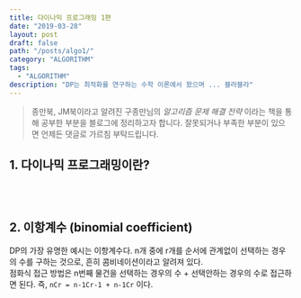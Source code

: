```yaml
---
title: 다이나믹 프로그래밍 1편
date: "2019-03-28"
layout: post
draft: false
path: "/posts/algo1/"
category: "ALGORITHM"
tags:
  - "ALGORITHM"
description: "DP는 최적화를 연구하는 수학 이론에서 왔으며 ... 블라블라"
---
```


>종만북, JM북이라고 알려진 구종만님의 *알고리즘 문제 해결 전략* 이라는 책을 통해 공부한 부분을 블로그에 정리하고자 합니다.
>잘못되거나 부족한 부분이 있으면 언제든 댓글로 가르침 부탁드립니다.


## 1. 다이나믹 프로그래밍이란?




<br><br>
## 2. 이항계수 (binomial coefficient)
DP의 가장 유명한 예시는 이항계수다.
n개 중에 r개를 순서에 관계없이 선택하는 경우의 수를 구하는 것으로,
흔히 콤비네이션이라고 알려져 있다.  
점화식 접근 방법은 n번째 물건을 선택하는 경우의 수 + 선택안하는 경우의 수로 접근하면 된다.
즉, `nCr = n-1Cr-1 + n-1Cr` 이다.
